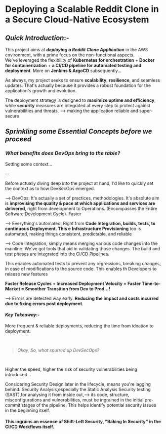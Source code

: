 # Deploying a Scalable Reddit Clone in a Secure Cloud-Native Ecosystem

## _Quick Introduction_:-

This project aims at **_deploying a Reddit Clone Application_** in the AWS environment, with a prime focus on the non-functional aspects.       
We've leveraged the flexibility of **Kubernetes for orchestration** + **Docker for containerization** + **a CI/CD pipeline for automated testing and deployment**. More on **Jenkins & ArgoCD** subsequently...

As always, my project seeks to ensure **scalability**, **resilience**, and seamless updates. That's actually because it provides a robust foundation for the application's growth and evolution.      

The deployment strategy is designed to **maximize uptime and efficiency**, while **security** measures are integrated at every step to protect against vulnerabilities and threats, 
--> making the application reliable and super-secure



## _Sprinkling some Essential Concepts before we proceed_

### _What benefits does DevOps bring to the table?_

Setting some context...

--

Before actually diving deep into the project at hand, I'd like to quickly set the context as to how DevSecOps emerged.

--> DevOps: It's actually a set of practices, methodologies. It's absolute aim is **improvising the quality &  pace at which applications and services are delivered**, right from development to Operations. (Encompasses the Entire Software Development Cycle).
Faster 

--> Everything's automated, Right from **Code Integration, builds, tests, to continuous Deployment. This e** 
    **Infrastructure Provisioning** too is automated, making things consistent, predictable, and reliable

--> Code Integration, simply means merging various code changes into the mainline. We've got tools that aid in validating those changes. The build and test phases are integrated into the CI/CD Pipelines.

 This enables automated tests to prevent any regressions, breaking changes, in case of modifications to the source code. This enables th Developers to relaese new features 

**Faster Release Cycles + Increased Deployment Velocity + Faster Time-to-Market = Smoother Transition from Dev to Prod...!**


--> Errors are detected way early. **Reducing the impact and costs incurred due to fixing errors post deployment**. 

####  _Key Takeaway_:- 
More frequent & reliable deployments, reducing the time from ideation to deployment.

</br>

>  _Okay, So, what spurred up DevSecOps?_

</br>

Higher the speed, higher the risk of security vulnerabilities being introduced...

Considering Security Design later in the lifecycle, means you're lagging behind. Security Analysis,especially the Static Analysis Security testing (SAST),for analysing it from inside out,--> its code, structure, misconfigurations and vulnerabilities, must be ingrained in the initial pre-commit stages of the pipeline, This helps identify potential security issues in the beginning itself.

#### This ingrains an essence of Shift-Left Security, "Baking In Security" in the CI/CD Workflows itself.
